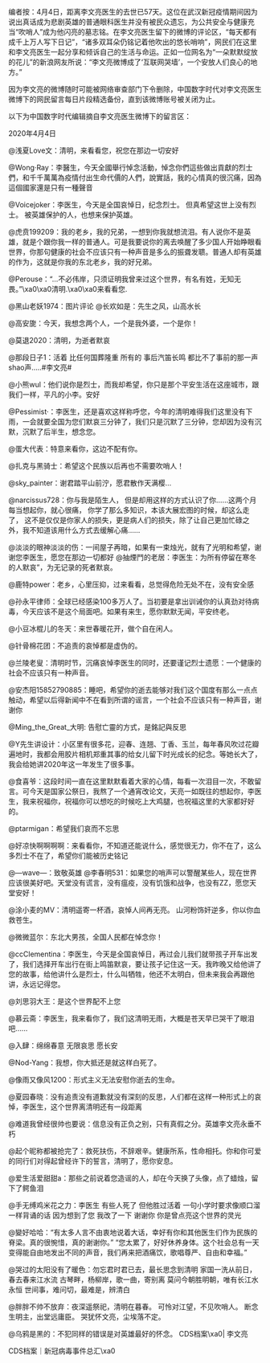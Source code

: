 编者按：4月4日，距离李文亮医生的去世已57天。这位在武汉新冠疫情期间因为说出真话成为悲剧英雄的普通眼科医生并没有被民众遗忘，为公共安全与健康充当“吹哨人”成为他闪亮的墓志铭。在李文亮医生留下的微博的评论区，“每天都有成千上万人写下日记”，“诸多双耳朵仍铭记着他吹出的悠长哨响”，网民们在这里和李文亮医生一起分享和倾诉自己的生活与命运。正如一位网名为“一朵默默绽放的花儿”的新浪网友所说：“李文亮微博成了‘互联网哭墙’，一个安放人们良心的地方。”

因为李文亮的微博随时可能被网络审查部门下令删除，中国数字时代对李文亮医生微博下的网民留言每日片段精选备份，直到该微博账号被关闭为止。 

以下为中国数字时代编辑摘自李文亮医生微博下的留言区：

2020年4月4日

@浅夏Love文：清明，来看看您，祝您在那边一切安好

@Wong·Ray：李醫生，今天全國舉行悼念活動，悼念你們這些做出貢獻的烈士們，和千千萬萬為疫情付出生命代價的人們，說實話，我的心情真的很沉痛，因為這個國家還是只有一種聲音

@Voicejoker：李医生，今天是全国哀悼日，纪念烈士。 但真希望这世上没有烈士。 被英雄保护的人，也想来保护英雄。

@虎贲199209：我的老乡，我的兄弟，一想到你我就想流泪。有人说你不是英雄，就是个跟你我一样的普通人。可是我要说你的离去唤醒了多少国人开始睁眼看世界，你那句健康的社会不应该只有一种声音是多么的振聋发聩。普通人却有英雄的作为，这就是你我的东北老乡，我的好兄弟。

@Perouse：“&#8230;不必伟岸，只须证明我曾来过这个世界，有名有姓，无知无畏。”\xa0\xa0清明.\xa0\xa0来看看您.

@黑山老妖1974：图片评论 @长欢如是：先生之风，山高水长

@高安旎：今天，我想念两个人，一个是我外婆，一个是你！

@莫退2020：清明，为逝者默哀

@那段日子1：活着 比任何国葬隆重 所有的 事后汽笛长鸣 都比不了事前的那一声shao声&#8230;..#李文亮#

@小熊wul：他们说你是烈士，而我却希望，你只是那个平安生活在这座城市，跟我们一样，平凡的小李。安好

@Pessimist·：李医生，还是喜欢这样称呼您，今年的清明难得我们这里没有下雨，一会就要全国为您们默哀三分钟了，我们只是沉默了三分钟，您却因为没有沉默，沉默了后半生，想念您。

@蛋大代表：特意来看你，这边不配有你。

@扎克与黑骑士：希望这个民族以后再也不需要吹哨人！

@sky_painter：谢君踏平山前泞，愿君散作天满樱…

@narcissus728：你与我是陌生人， 但是却用这样的方式认识了你……这两个月每当想起你，就心很痛， 你学了那么多知识，本该大展宏图的时候，却这么走了， 这不是仅仅是你家人的损失，更是病人们的损失，除了让自己更加忙碌之外，我不知道该用什么方式去缓解心痛……

@淡淡的眼神淡淡的伤：一间屋子再暗，如果有一束烛光，就有了光明和希望，谢谢您李医生，愿您在那边一切都好 @抽煙鬥的老居：李医生：为所有停留在寒冬的人默哀”，为无记录的死者默哀。

@鹿特power：老乡，心里压抑，过来看看，总觉得危险无处不在，没有安全感

@孙永平律师：全球已经感染100多万人了。当初要是拿出训诫你的认真劲对待病毒，今天应该不是这个局面吧。如果有来生，愿你默默无闻，平安终老。

@小豆冰棍儿的冬天：来世春暖花开，做个自在闲人。

@针骨棉花团：不追责的哀悼都是虚伪的。

@兰陵老叟：清明时节，沉痛哀悼李医生的同时，还要谨记烈士遗愿：一个健康的社会不应该只有一种声音。

@安杰阳15852790885：睡吧，希望你的逝去能够对我们这个国度有那么一点点触动，希望以后得新闻中不在看到所谓的谣言，一个社会不应该只有一种声音，谢谢你

@Ming_the_Great_大明: 告慰亡靈的方式，是銘記與反思

@Y先生讲设计：小区里有很多花，迎春、连翘、丁香、玉兰，每年春风吹过花瓣遍地时，我都会用胶片相机郑重其事的给女儿留下时光成长的纪念。等她长大了，我会给她讲2020年这一年发生了很多事。

@食喜爷：这段时间一直在这里默默看着大家的心情，每看一次泪目一次，不敢留言。可今天是国家公祭日，我熬了一个通宵改论文，天亮一如既往的想起你，李医生，我来祝福你，祝福你可以想吃的时候吃上大鸡腿，也祝福这里的大家都好好的。

@ptarmigan：希望我们哀而不忘思

@好凉快啊啊啊啊：来看看你，不知道还能说什么，感觉很无力，你不在了，这么多烈士不在了，希望你们能被历史铭记

@&#8212;wave&#8212;：致敬英雄 @李春明531：如果您的哨声可以警醒某些人，现在世界应该很美好吧。天堂没有谎言，没有瘟疫，没有饥饿和战争，也没有ZZ，愿您天堂安好！

@涂小麦的MV：清明遥寄一杯酒，哀悼人间再无亮。 山河粉饰奸逆多，你以你血救苍生。

@微微蓝尔：东北大男孩，全国人民都在悼念你！

@ccClementina：李医生，今天是全国哀悼日，再过会儿我们就带孩子开车出发了，我们选择开车出行在街上鸣笛默哀，要让孩子记住这一天。我昨晚又给他讲了您的故事，给他讲什么是烈士，什么叫牺牲，他还不太明白，但未来我会再跟他讲，永远记得您。

@刘思羽大王：是这个世界配不上您

@慕云斋：李医生，我来看你了，我们这清明无雨，大概是苍天早已哭干了眼泪吧……

@入肆：绵绵春意 无限哀思 愿长安

@Nod-Yang：我想，你大抵还是就这样白死了。

@像雨又像风1200：形式主义无法安慰你逝去的生命。

@夏园春晓：没有追责没有道歉就没有深刻的反思，人们都在这样一种形式上的哀悼，李医生，这个世界离清明还有一段距离

@难道我曾经很帅也要说：信息没有正负之别，只有真假之分。英雄李文亮永垂不朽

@起个昵称都被抢完了：救死扶伤，不辞艰辛。健康所系，性命相托。你和你可爱的同行们对得起曾经许下的誓言，清明了，愿你安息。

@爱生活爱甜甜a：那些之前说着您造谣的人，却在今天换了头像，点了蜡烛，留下了鳄鱼泪

@手无缚鸡米花之力：李医生 有些人死了 但他胜过活着 一句小学时要求像顺口溜一样背诵的话 因为想到了您 我改了一下 谢谢你 你是曾点亮这个世界的灵光

@變好哈哈：“有太多人言不由衷地说着大话，幸好有你和其他医生们作为民族的脊梁。真的很惋惜，真的谢谢你。” “您太累了，好好休养身体。这个社会总有一天变得能自由地发出不同的声音，我们再来把酒痛饮，歌唱尊严、自由和幸福。”

@哭过的太阳没有了暖色：勿忘君时君已去，最长思念到清明 家国一洗从前日，春去春来江水流 古琴畔，杨柳岸，歌一曲，寄别离 莫问今朝胜明朝，唯有长江水永恒 世间事，难问切，最难是，辨清白

@胖胖不帅不放弃：夜深遥祭祀，清明在暮春。 可怜对江望，不见吹哨人。 断念生明主，出堂远庸臣。 哭犹怀文亮，尘埃落不定。

@乌鸦是黑的：不犯同样的错误是对英雄最好的怀念。 CDS档案\xa0| 李文亮

CDS档案｜新冠病毒事件总汇\xa0


